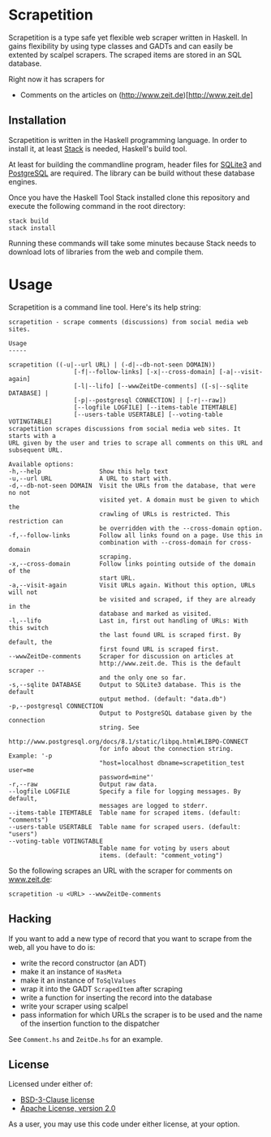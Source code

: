 Scrapetition
============

Scrapetition is a type safe yet flexible web scraper written in
Haskell. In gains flexibility by using type classes and GADTs and can
easily be extented by scalpel scrapers. The scraped items are stored
in an SQL database.

Right now it has scrapers for

- Comments on the articles on (http://www.zeit.de)[http://www.zeit.de]


## Installation

Scrapetition is written in the Haskell programming language. In order
to install it, at least [Stack](https://docs.haskellstack.org/) is
needed, Haskell's build tool.

At least for building the commandline program, header files for
[SQLite3](https://www.sqlite.org) and
[PostgreSQL](https://www.postgresql.org) are required. The library
can be build without these database engines.

Once you have the Haskell Tool Stack installed clone this repository
and execute the following command in the root directory:

	stack build
	stack install

Running these commands will take some minutes because Stack needs to
download lots of libraries from the web and compile them.

# Usage

Scrapetition is a command line tool. Here's its help string:

<!-- BEGIN USAGE -->

```
scrapetition - scrape comments (discussions) from social media web sites.

Usage
-----

scrapetition ((-u|--url URL) | (-d|--db-not-seen DOMAIN))
                  [-f|--follow-links] [-x|--cross-domain] [-a|--visit-again]
                  [-l|--lifo] [--wwwZeitDe-comments] ([-s|--sqlite DATABASE] |
                  [-p|--postgresql CONNECTION] | [-r|--raw])
                  [--logfile LOGFILE] [--items-table ITEMTABLE]
                  [--users-table USERTABLE] [--voting-table VOTINGTABLE]
scrapetition scrapes discussions from social media web sites. It starts with a
URL given by the user and tries to scrape all comments on this URL and
subsequent URL.

Available options:
-h,--help                Show this help text
-u,--url URL             A URL to start with.
-d,--db-not-seen DOMAIN  Visit the URLs from the database, that were no not
                         visited yet. A domain must be given to which the
                         crawling of URLs is restricted. This restriction can
                         be overridden with the --cross-domain option.
-f,--follow-links        Follow all links found on a page. Use this in
                         combination with --cross-domain for cross-domain
                         scraping.
-x,--cross-domain        Follow links pointing outside of the domain of the
                         start URL.
-a,--visit-again         Visit URLs again. Without this option, URLs will not
                         be visited and scraped, if they are already in the
                         database and marked as visited.
-l,--lifo                Last in, first out handling of URLs: With this switch
                         the last found URL is scraped first. By default, the
                         first found URL is scraped first.
--wwwZeitDe-comments     Scraper for discussion on articles at
                         http://www.zeit.de. This is the default scraper --
                         and the only one so far.
-s,--sqlite DATABASE     Output to SQLite3 database. This is the default
                         output method. (default: "data.db")
-p,--postgresql CONNECTION
                         Output to PostgreSQL database given by the connection
                         string. See
                         http://www.postgresql.org/docs/8.1/static/libpq.html#LIBPQ-CONNECT
                         for info about the connection string. Example: '-p
                         "host=localhost dbname=scrapetition_test user=me
                         password=mine"'
-r,--raw                 Output raw data.
--logfile LOGFILE        Specify a file for logging messages. By default,
                         messages are logged to stderr.
--items-table ITEMTABLE  Table name for scraped items. (default: "comments")
--users-table USERTABLE  Table name for scraped users. (default: "users")
--voting-table VOTINGTABLE
                         Table name for voting by users about
                         items. (default: "comment_voting")

```

<!-- END USAGE -->

So the following scrapes an URL with the scraper for comments on
www.zeit.de:

	scrapetition -u <URL> --wwwZeitDe-comments

## Hacking

If you want to add a new type of record that you want to scrape from
the web, all you have to do is:

- write the record constructor (an ADT)
- make it an instance of `HasMeta`
- make it an instance of `ToSqlValues`
- wrap it into the GADT `ScrapedItem` after scraping
- write a function for inserting the record into the database
- write your scraper using scalpel
- pass information for which URLs the scraper is to be used and the
  name of the insertion function to the dispatcher

See `Comment.hs` and `ZeitDe.hs` for an example.

## License

Licensed under either of:

- [BSD-3-Clause license](https://opensource.org/licenses/BSD-3-Clause)
- [Apache License, version 2.0](https://opensource.org/licenses/Apache-2.0)

As a user, you may use this code under either license, at your option.

